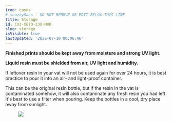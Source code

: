 ```yaml
---
icon: cases
# snazzyDocs - DO NOT REMOVE OR EDIT BELOW THIS LINE
title: Storage
id: CV2-XE7O-2JX-MVO
slug: storage
isVisible: true
lastUpdated: '2025-07-10 00:06:46'
---
```

<div class="sd-grid" data-columns="2"><div class="sd-card" target="_self"><p><strong>Finished prints should be kept away from moisture and strong UV light.</strong></p><p><strong>Liquid resin must be shielded from air, UV light and humidity.</strong></p><p>If leftover resin in your vat will not be used again for over 24 hours, it is best practice to pour it into an air- and light-proof container.</p><p>This can be the original resin bottle, but if the resin in the vat is contaminated somehow, it will also contaminate any fresh resin you had left. It's best to use a filter when pouring. Keep the bottles in a cool, dry place away from sunlight.</p></div><div class="sd-card" target="_self"><figure><img src="https://app.snazzydocs.com/storage/users/Xniulla7ZiAZCeM4/docs/7VBCcNUP9ajJfVFv/images/XYfUjlyToA3yp5bFnzmY.webp"></figure><p><br></p></div></div>

<br />